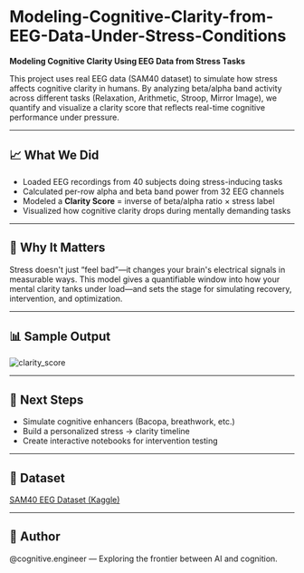 # Modeling-Cognitive-Clarity-from-EEG-Data-Under-Stress-Conditions

**Modeling Cognitive Clarity Using EEG Data from Stress Tasks**

This project uses real EEG data (SAM40 dataset) to simulate how stress affects cognitive clarity in humans. By analyzing beta/alpha band activity across different tasks (Relaxation, Arithmetic, Stroop, Mirror Image), we quantify and visualize a clarity score that reflects real-time cognitive performance under pressure.

---

## 📈 What We Did
- Loaded EEG recordings from 40 subjects doing stress-inducing tasks
- Calculated per-row alpha and beta band power from 32 EEG channels
- Modeled a **Clarity Score** = inverse of beta/alpha ratio × stress label
- Visualized how cognitive clarity drops during mentally demanding tasks

---

## 🔬 Why It Matters
Stress doesn't just “feel bad”—it changes your brain's electrical signals in measurable ways. This model gives a quantifiable window into how your mental clarity tanks under load—and sets the stage for simulating recovery, intervention, and optimization.

---

## 📊 Sample Output

![clarity_score](clarity_score_by_task_IG_ready.png)

---

## 🔮 Next Steps
- Simulate cognitive enhancers (Bacopa, breathwork, etc.)
- Build a personalized stress → clarity timeline
- Create interactive notebooks for intervention testing

---

## 📁 Dataset
[SAM40 EEG Dataset (Kaggle)](https://www.kaggle.com/datasets/ayushtibrewal/raw-eeg-stress-dataset-sam40)

---

## 🚀 Author
@cognitive.engineer — Exploring the frontier between AI and cognition.

